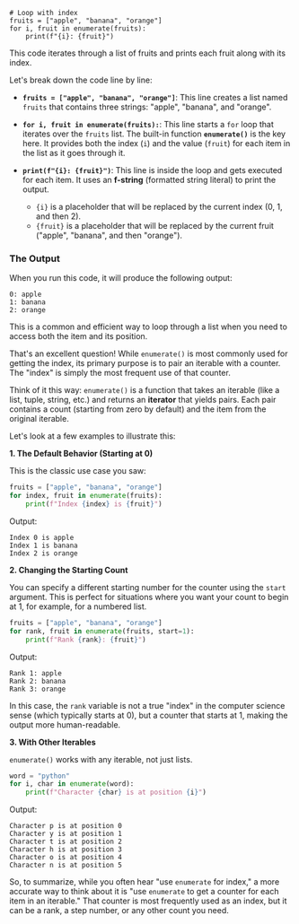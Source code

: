 ```
# Loop with index
fruits = ["apple", "banana", "orange"]
for i, fruit in enumerate(fruits):
    print(f"{i}: {fruit}")
```

This code iterates through a list of fruits and prints each fruit along with its index.

Let's break down the code line by line:

  * **`fruits = ["apple", "banana", "orange"]`**: This line creates a list named `fruits` that contains three strings: "apple", "banana", and "orange".

  * **`for i, fruit in enumerate(fruits):`**: This line starts a `for` loop that iterates over the `fruits` list. The built-in function **`enumerate()`** is the key here. It provides both the index (`i`) and the value (`fruit`) for each item in the list as it goes through it.

  * **`print(f"{i}: {fruit}")`**: This line is inside the loop and gets executed for each item. It uses an **f-string** (formatted string literal) to print the output.

      * `{i}` is a placeholder that will be replaced by the current index (0, 1, and then 2).
      * `{fruit}` is a placeholder that will be replaced by the current fruit ("apple", "banana", and then "orange").

### The Output

When you run this code, it will produce the following output:

```
0: apple
1: banana
2: orange
```

This is a common and efficient way to loop through a list when you need to access both the item and its position.


That's an excellent question\! While `enumerate()` is most commonly used for getting the index, its primary purpose is to pair an iterable with a counter. The "index" is simply the most frequent use of that counter.

Think of it this way: `enumerate()` is a function that takes an iterable (like a list, tuple, string, etc.) and returns an **iterator** that yields pairs. Each pair contains a count (starting from zero by default) and the item from the original iterable.

Let's look at a few examples to illustrate this:

**1. The Default Behavior (Starting at 0)**

This is the classic use case you saw:

```python
fruits = ["apple", "banana", "orange"]
for index, fruit in enumerate(fruits):
    print(f"Index {index} is {fruit}")
```

Output:

```
Index 0 is apple
Index 1 is banana
Index 2 is orange
```

**2. Changing the Starting Count**

You can specify a different starting number for the counter using the `start` argument. This is perfect for situations where you want your count to begin at 1, for example, for a numbered list.

```python
fruits = ["apple", "banana", "orange"]
for rank, fruit in enumerate(fruits, start=1):
    print(f"Rank {rank}: {fruit}")
```

Output:

```
Rank 1: apple
Rank 2: banana
Rank 3: orange
```

In this case, the `rank` variable is not a true "index" in the computer science sense (which typically starts at 0), but a counter that starts at 1, making the output more human-readable.

**3. With Other Iterables**

`enumerate()` works with any iterable, not just lists.

```python
word = "python"
for i, char in enumerate(word):
    print(f"Character {char} is at position {i}")
```

Output:

```
Character p is at position 0
Character y is at position 1
Character t is at position 2
Character h is at position 3
Character o is at position 4
Character n is at position 5
```

So, to summarize, while you often hear "use `enumerate` for index," a more accurate way to think about it is "use `enumerate` to get a counter for each item in an iterable." That counter is most frequently used as an index, but it can be a rank, a step number, or any other count you need.

